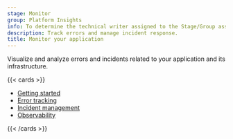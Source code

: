 ```yaml
---
stage: Monitor
group: Platform Insights
info: To determine the technical writer assigned to the Stage/Group associated with this page, see https://handbook.gitlab.com/handbook/product/ux/technical-writing/#assignments
description: Track errors and manage incident response.
title: Monitor your application
---
```


Visualize and analyze errors and incidents related to your application and its infrastructure.

{{< cards >}}

- [Getting started](../user/get_started/get_started_monitoring.md)
- [Error tracking](error_tracking.md)
- [Incident management](incident_management/_index.md)
- [Observability](observability.md)

{{< /cards >}}
